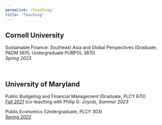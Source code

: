 ```yaml
---
permalink: /teaching/
title: "Teaching"
---
```


Cornell University
---
Sustainable Finance: Southeast Asia and Global Perspectives (Graduate, PADM 5615; Undergraduate PUBPOL 3615) <br> 
*Spring 2023* 

<br />

University of Maryland
---
Public Budgeting and Financial Management (Graduate, PLCY 670) <br> 
[*Fall 2021*](https://docs.google.com/gview?embedded=true&url=https://asuryoprabowo.github.io/files/PLCY670_2021_Joyce_SuryoPrabowo.pdf) (co-teaching with Philip G. Joyce), *Summer 2023* 

Public Economics (Undergraduate, PLCY 303) <br> 
[*Spring 2022*](https://docs.google.com/gview?embedded=true&url=https://asuryoprabowo.github.io/files/PLCY303_2022_SuryoPrabowo.pdf)

<br />
